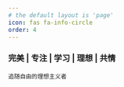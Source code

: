 ```yaml
---
# the default layout is 'page'
icon: fas fa-info-circle
order: 4
---
```


### 完美 | 专注 | 学习 | 理想 | 共情

`追随自由的理想主义者`